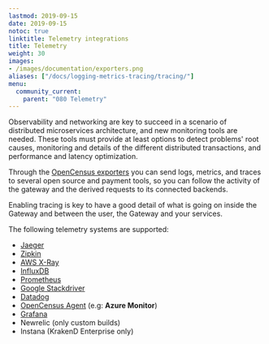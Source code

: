 ```yaml
---
lastmod: 2019-09-15
date: 2019-09-15
notoc: true
linktitle: Telemetry integrations
title: Telemetry
weight: 30
images:
- /images/documentation/exporters.png
aliases: ["/docs/logging-metrics-tracing/tracing/"]
menu:
  community_current:
    parent: "080 Telemetry"
---
```

Observability and networking are key to succeed in a scenario of distributed microservices architecture, and new monitoring tools are needed. These tools must provide at least options to detect problems' root causes, monitoring and details of the different distributed transactions, and performance and latency optimization.

Through the [OpenCensus exporters](/docs/telemetry/opencensus/) you can send logs, metrics, and traces to several open source and payment tools, so you can follow the activity of the gateway and the derived requests to its connected backends.

Enabling tracing is key to have a good detail of what is going on inside the Gateway and between the user, the Gateway and your services.

The following telemetry systems are supported:

- [Jaeger](/docs/telemetry/jaeger/)
- [Zipkin](/docs/telemetry/zipkin/)
- [AWS X-Ray](/docs/telemetry/xray/)
- [InfluxDB](/docs/telemetry/influxdb/)
- [Prometheus](/docs/telemetry/prometheus/)
- [Google Stackdriver](/docs/telemetry/stackdriver/)
- [Datadog](/docs/telemetry/datadog/)
- [OpenCensus Agent](/docs/telemetry/opencensus/) (e.g: **Azure Monitor**)
- [Grafana](/docs/extended-metrics/grafana/)
- Newrelic (only custom builds)
- Instana (KrakenD Enterprise only)
